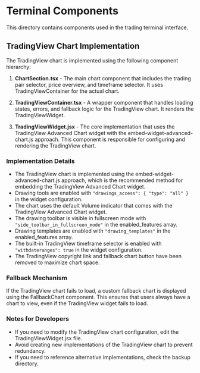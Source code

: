# Terminal Components

This directory contains components used in the trading terminal interface.

## TradingView Chart Implementation

The TradingView chart is implemented using the following component hierarchy:

1. **ChartSection.tsx** - The main chart component that includes the trading pair selector, price overview, and timeframe selector. It uses TradingViewContainer for the actual chart.

2. **TradingViewContainer.tsx** - A wrapper component that handles loading states, errors, and fallback logic for the TradingView chart. It renders the TradingViewWidget.

3. **TradingViewWidget.jsx** - The core implementation that uses the TradingView Advanced Chart widget with the embed-widget-advanced-chart.js approach. This component is responsible for configuring and rendering the TradingView chart.

### Implementation Details

- The TradingView chart is implemented using the embed-widget-advanced-chart.js approach, which is the recommended method for embedding the TradingView Advanced Chart widget.
- Drawing tools are enabled with `"drawings_access": { "type": "all" }` in the widget configuration.
- The chart uses the default Volume indicator that comes with the TradingView Advanced Chart widget.
- The drawing toolbar is visible in fullscreen mode with `"side_toolbar_in_fullscreen_mode"` in the enabled_features array.
- Drawing templates are enabled with `"drawing_templates"` in the enabled_features array.
- The built-in TradingView timeframe selector is enabled with `"withdateranges": true` in the widget configuration.
- The TradingView copyright link and fallback chart button have been removed to maximize chart space.

### Fallback Mechanism

If the TradingView chart fails to load, a custom fallback chart is displayed using the FallbackChart component. This ensures that users always have a chart to view, even if the TradingView widget fails to load.

### Notes for Developers

- If you need to modify the TradingView chart configuration, edit the TradingViewWidget.jsx file.
- Avoid creating new implementations of the TradingView chart to prevent redundancy.
- If you need to reference alternative implementations, check the backup directory.
